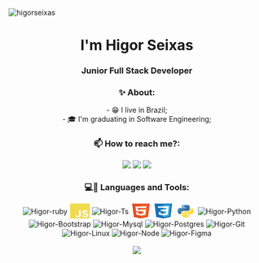 
<p align="left"> <img src="https://komarev.com/ghpvc/?username=higorseixas&label=Profile%20views&color=0e75b6&style=flat" alt="higorseixas" /> </p>

<h1 align="center">I'm Higor Seixas</h1>
</span>
<h3 align="center"> Junior Full Stack Developer </h3>

<div align="center">
<h3>✨ About:</h3>
- 😁 I live in Brazil; </br>
- 🎓 I'm graduating in Software Engineering;
</div>

<h3 align="center"> 📫 How to reach me?:</h3>
<p align="center">
 <a href ="higor.c.seixas@gmail.com">
  <img src="https://img.shields.io/badge/Gmail-D14836?style=for-the-badge&logo=gmail&logoColor=white" target="_blank"></a>
  <a href="https://www.linkedin.com/in/higor-celm-seixas-27rj/" alt="Linkedin">
  <img src="https://img.shields.io/badge/LinkedIn-0077B5?style=for-the-badge&logo=linkedin&logoColor=white" /></a>
   <a href="https://twitter.com/higoreixas2" alt="Twitter">
  <img src="https://img.shields.io/badge/Twitter-1DA1F2?style=for-the-badge&logo=twitter&logoColor=white" /></a>


<h3 align="center">💻🔧 Languages and Tools:</h3>
 
<div align="center" style="display: inline_block">
  <img align="center" alt="Higor-ruby" height="30" width="40" src="https://cdn.jsdelivr.net/gh/devicons/devicon/icons/ruby/ruby-original.svg" />
  <img align="center" alt="Higor-Js" height="30" width="40" src="https://raw.githubusercontent.com/devicons/devicon/master/icons/javascript/javascript-plain.svg">
  <img align="center" alt="Higor-Ts" height="30" width="40" src="https://cdn.jsdelivr.net/gh/devicons/devicon/icons/typescript/typescript-original.svg">
  <img align="center" alt="Higor-HTML" height="30" width="40" src="https://raw.githubusercontent.com/devicons/devicon/master/icons/html5/html5-original.svg">
  <img align="center" alt="higor-CSS" height="30" width="40" src="https://raw.githubusercontent.com/devicons/devicon/master/icons/css3/css3-original.svg">
  <img align="center" alt="Higor-Python" height="30" width="40" src="https://raw.githubusercontent.com/devicons/devicon/master/icons/python/python-original.svg">
  <img align="center" alt="Higor-Python" height="30" width="40" src="https://cdn.jsdelivr.net/gh/devicons/devicon/icons/vuejs/vuejs-plain.svg" />
  <img align="center" alt="Higor-Bootstrap" height="30" width="40" 
src= "https://cdn.jsdelivr.net/gh/devicons/devicon/icons/bootstrap/bootstrap-original-wordmark.svg" />
   <img align="center" alt="Higor-Mysql" height="30" width="40" 
src= "https://cdn.jsdelivr.net/gh/devicons/devicon/icons/mysql/mysql-original-wordmark.svg" />
  <img align="center" alt="Higor-Postgres" height="30" width="40" 
src="https://cdn.jsdelivr.net/gh/devicons/devicon/icons/postgresql/postgresql-original.svg" />  
  <img align="center" alt="Higor-Git" height="30" width="40" 
src="https://cdn.jsdelivr.net/gh/devicons/devicon/icons/github/github-original.svg" />
    <img align="center" alt="Higor-Linux" height="30" width="40" 
src="https://cdn.jsdelivr.net/gh/devicons/devicon/icons/linux/linux-original.svg" />    
<img align="center" alt="Higor-Node" height="30" width="40" 
src="https://cdn.jsdelivr.net/gh/devicons/devicon/icons/nodejs/nodejs-original.svg" />
  <img align="center" alt="Higor-Figma" height="30" width="40" 
src= "https://cdn.jsdelivr.net/gh/devicons/devicon/icons/figma/figma-original.svg" />
</div>   


<div align="center"><br>
  <a href="https://github.com/higorseixas">
  <img height="180em" src="https://github-readme-stats.vercel.app/api/top-langs/?username=higorseixas&layout=compact&langs_count=7&theme=dark"/>
</div>
 
<!-- ![Snake animation](https://github.com/higorseixas/higorseixas/blob/output/github-contribution-grid-snake.svg) -->

